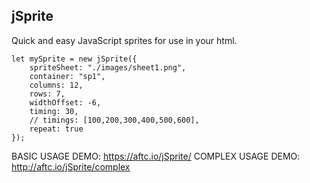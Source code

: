 ## jSprite

Quick and easy JavaScript sprites for use in your html.

````
let mySprite = new jSprite({
    spriteSheet: "./images/sheet1.png",
    container: "sp1",
    columns: 12,
    rows: 7,
    widthOffset: -6,
    timing: 30,
    // timings: [100,200,300,400,500,600],
    repeat: true
});

````



BASIC USAGE DEMO: https://aftc.io/jSprite/
COMPLEX USAGE DEMO: http://aftc.io/jSprite/complex